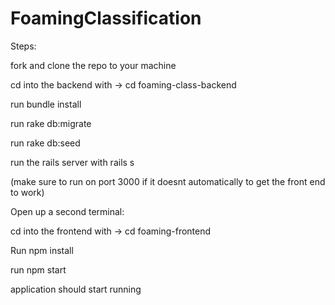 # FoamingClassification

Steps:

fork and clone the repo to your machine

cd into the backend with -> cd foaming-class-backend

run bundle install

run rake db:migrate

run rake db:seed

run the rails server with rails s

(make sure to run on port 3000 if it doesnt automatically to get the front end to work)


Open up a second terminal:

cd into the frontend with -> cd foaming-frontend

Run npm install

run npm start

application should start running
